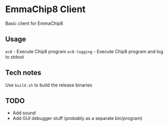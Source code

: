 # EmmaChip8 Client

Basic client for EmmaChip8

## Usage

`ec8` - Execute Chip8 program
`ec8-logging` - Execute Chip8 program and log to stdout

## Tech notes

Use `build.sh` to build the release binaries

## TODO

- Add sound
- Add GUI debugger stuff (probably as a separate bin/program)
